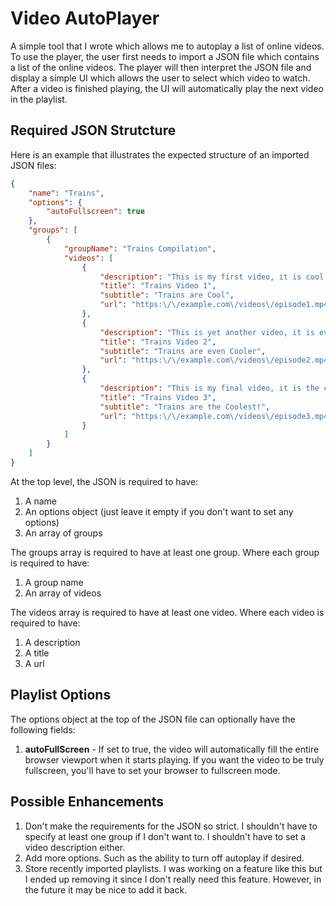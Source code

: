 # Video AutoPlayer

A simple tool that I wrote which allows me to autoplay a list of online videos. To use the player, the user first needs to import a JSON file which contains a list of the online videos. The player will then interpret the JSON file and display a simple UI which allows the user to select which video to watch. After a video is finished playing, the UI will automatically play the next video in the playlist.

## Required JSON Strutcture

Here is an example that illustrates the expected structure of an imported JSON files:

```json
{
    "name": "Trains",
    "options": {
        "autoFullscreen": true
    },
    "groups": [
        {
            "groupName": "Trains Compilation",
            "videos": [
                {
                    "description": "This is my first video, it is cool!",
                    "title": "Trains Video 1",
                    "subtitle": "Trains are Cool",
                    "url": "https:\/\/example.com\/videos\/episode1.mp4"
                },
                {
                    "description": "This is yet another video, it is even cooler!",
                    "title": "Trains Video 2",
                    "subtitle": "Trains are even Cooler",
                    "url": "https:\/\/example.com\/videos\/episode2.mp4"
                },
                {
                    "description": "This is my final video, it is the coolest!",
                    "title": "Trains Video 3",
                    "subtitle": "Trains are the Coolest!",
                    "url": "https:\/\/example.com\/videos\/episode3.mp4"
                }
            ]
        }
    ]
}
```

At the top level, the JSON is required to have:

1. A name
2. An options object (just leave it empty if you don't want to set any options)
3. An array of groups

The groups array is required to have at least one group. Where each group is required to have:

1. A group name
2. An array of videos

The videos array is required to have at least one video. Where each video is required to have:

1. A description
2. A title
3. A url

## Playlist Options

The options object at the top of the JSON file can optionally have the following fields:

1. **autoFullScreen** - If set to true, the video will automatically fill the entire browser viewport when it starts playing. If you want the video to be truly fullscreen, you'll have to set your browser to fullscreen mode. 

## Possible Enhancements

1. Don't make the requirements for the JSON so strict. I shouldn't have to specify at least one group if I don't want to. I shouldn't have to set a video description either.
2. Add more options. Such as the ability to turn off autoplay if desired.
3. Store recently imported playlists. I was working on a feature like this but I ended up removing it since I don't really need this feature. However, in the future it may be nice to add it back.